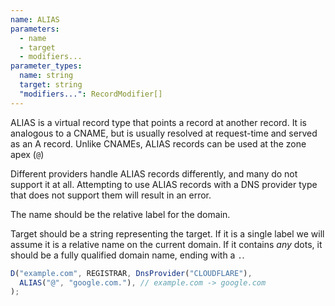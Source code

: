 ```yaml
---
name: ALIAS
parameters:
  - name
  - target
  - modifiers...
parameter_types:
  name: string
  target: string
  "modifiers...": RecordModifier[]
---
```


ALIAS is a virtual record type that points a record at another record. It is analogous to a CNAME, but is usually resolved at request-time and served as an A record. Unlike CNAMEs, ALIAS records can be used at the zone apex (`@`)

Different providers handle ALIAS records differently, and many do not support it at all. Attempting to use ALIAS records with a DNS provider type that does not support them will result in an error.

The name should be the relative label for the domain.

Target should be a string representing the target. If it is a single label we will assume it is a relative name on the current domain. If it contains *any* dots, it should be a fully qualified domain name, ending with a `.`.

```javascript
D("example.com", REGISTRAR, DnsProvider("CLOUDFLARE"),
  ALIAS("@", "google.com."), // example.com -> google.com
);
```
